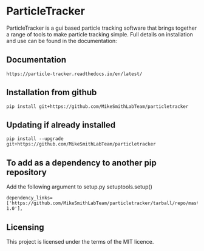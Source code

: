 # ParticleTracker

ParticleTracker is a gui based particle tracking software that brings together a range of tools to make particle tracking simple. Full details on installation and use can be found in the documentation:

## Documentation 
    https://particle-tracker.readthedocs.io/en/latest/

## Installation from github
    pip install git+https://github.com/MikeSmithLabTeam/particletracker
    
## Updating if already installed
    pip install --upgrade git+https://github.com/MikeSmithLabTeam/particletracker
    
## To add as a dependency to another pip repository
Add the following argument to setup.py setuptools.setup()

    dependency_links=['https://github.com/MikeSmithLabTeam/particletracker/tarball/repo/master#egg=package-1.0'],

## Licensing
This project is licensed under the terms of the MIT licence.
